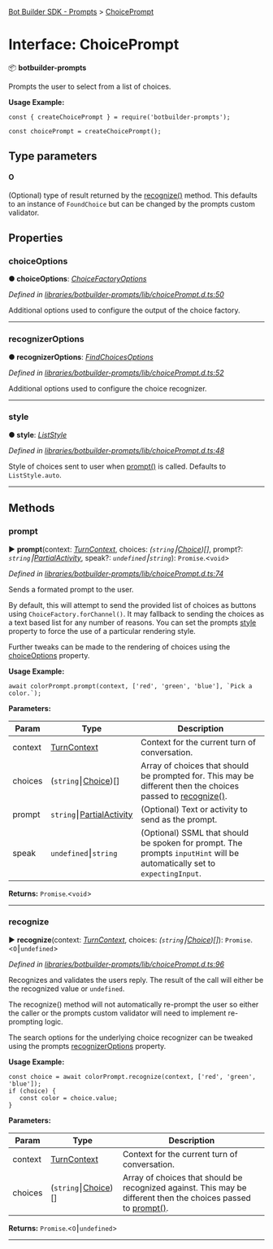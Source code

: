 [Bot Builder SDK - Prompts](../README.md) > [ChoicePrompt](../interfaces/botbuilder_prompts.choiceprompt.md)



# Interface: ChoicePrompt


:package: **botbuilder-prompts**

Prompts the user to select from a list of choices.

**Usage Example:**

    const { createChoicePrompt } = require('botbuilder-prompts');

    const choicePrompt = createChoicePrompt();

## Type parameters
#### O 

(Optional) type of result returned by the [recognize()](#recognize) method. This defaults to an instance of `FoundChoice` but can be changed by the prompts custom validator.


## Properties
<a id="choiceoptions"></a>

###  choiceOptions

**●  choiceOptions**:  *[ChoiceFactoryOptions]()* 

*Defined in [libraries/botbuilder-prompts/lib/choicePrompt.d.ts:50](https://github.com/Microsoft/botbuilder-js/blob/b50d910/libraries/botbuilder-prompts/lib/choicePrompt.d.ts#L50)*



Additional options used to configure the output of the choice factory.




___

<a id="recognizeroptions"></a>

###  recognizerOptions

**●  recognizerOptions**:  *[FindChoicesOptions]()* 

*Defined in [libraries/botbuilder-prompts/lib/choicePrompt.d.ts:52](https://github.com/Microsoft/botbuilder-js/blob/b50d910/libraries/botbuilder-prompts/lib/choicePrompt.d.ts#L52)*



Additional options used to configure the choice recognizer.




___

<a id="style"></a>

###  style

**●  style**:  *[ListStyle](../enums/botbuilder_prompts.liststyle.md)* 

*Defined in [libraries/botbuilder-prompts/lib/choicePrompt.d.ts:48](https://github.com/Microsoft/botbuilder-js/blob/b50d910/libraries/botbuilder-prompts/lib/choicePrompt.d.ts#L48)*



Style of choices sent to user when [prompt()](#prompt) is called. Defaults to `ListStyle.auto`.




___


## Methods
<a id="prompt"></a>

###  prompt

► **prompt**(context: *[TurnContext]()*, choices: *(`string`⎮[Choice]())[]*, prompt?: *`string`⎮[Partial]()[Activity]()*, speak?: *`undefined`⎮`string`*): `Promise`.<`void`>



*Defined in [libraries/botbuilder-prompts/lib/choicePrompt.d.ts:74](https://github.com/Microsoft/botbuilder-js/blob/b50d910/libraries/botbuilder-prompts/lib/choicePrompt.d.ts#L74)*



Sends a formated prompt to the user.

By default, this will attempt to send the provided list of choices as buttons using `ChoiceFactory.forChannel()`. It may fallback to sending the choices as a text based list for any number of reasons. You can set the prompts [style](#style) property to force the use of a particular rendering style.

Further tweaks can be made to the rendering of choices using the [choiceOptions](#choiceoptions) property.

**Usage Example:**

    await colorPrompt.prompt(context, ['red', 'green', 'blue'], `Pick a color.`);


**Parameters:**

| Param | Type | Description |
| ------ | ------ | ------ |
| context | [TurnContext]()   |  Context for the current turn of conversation. |
| choices | (`string`⎮[Choice]())[]   |  Array of choices that should be prompted for. This may be different then the choices passed to [recognize()](#recognize). |
| prompt | `string`⎮[Partial]()[Activity]()   |  (Optional) Text or activity to send as the prompt. |
| speak | `undefined`⎮`string`   |  (Optional) SSML that should be spoken for prompt. The prompts `inputHint` will be automatically set to `expectingInput`. |





**Returns:** `Promise`.<`void`>





___

<a id="recognize"></a>

###  recognize

► **recognize**(context: *[TurnContext]()*, choices: *(`string`⎮[Choice]())[]*): `Promise`.<`O`⎮`undefined`>



*Defined in [libraries/botbuilder-prompts/lib/choicePrompt.d.ts:96](https://github.com/Microsoft/botbuilder-js/blob/b50d910/libraries/botbuilder-prompts/lib/choicePrompt.d.ts#L96)*



Recognizes and validates the users reply. The result of the call will either be the recognized value or `undefined`.

The recognize() method will not automatically re-prompt the user so either the caller or the prompts custom validator will need to implement re-prompting logic.

The search options for the underlying choice recognizer can be tweaked using the prompts [recognizerOptions](#recognizeroptions) property.

**Usage Example:**

    const choice = await colorPrompt.recognize(context, ['red', 'green', 'blue']);
    if (choice) {
       const color = choice.value;
    }


**Parameters:**

| Param | Type | Description |
| ------ | ------ | ------ |
| context | [TurnContext]()   |  Context for the current turn of conversation. |
| choices | (`string`⎮[Choice]())[]   |  Array of choices that should be recognized against. This may be different then the choices passed to [prompt()](#prompt). |





**Returns:** `Promise`.<`O`⎮`undefined`>





___



